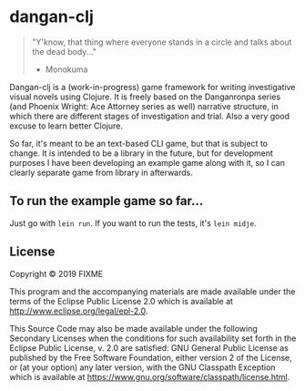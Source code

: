 # dangan-clj

> "Y'know, that thing where everyone stands in a circle and talks about the dead body..."
> - Monokuma

Dangan-clj is a (work-in-progress) game framework for writing investigative visual novels using Clojure. It is freely based on the Danganronpa series (and Phoenix Wright: Ace Attorney series as well) narrative structure, in which there are different stages of investigation and trial. Also a very good excuse to learn better Clojure.

So far, it's meant to be an text-based CLI game, but that is subject to change. It is intended to be a library in the future, but for development purposes I have been developing an example game along with it, so I can clearly separate game from library in afterwards.

## To run the example game so far...

Just go with `lein run`.
If you want to run the tests, it's `lein midje`.

## License

Copyright © 2019 FIXME

This program and the accompanying materials are made available under the
terms of the Eclipse Public License 2.0 which is available at
http://www.eclipse.org/legal/epl-2.0.

This Source Code may also be made available under the following Secondary
Licenses when the conditions for such availability set forth in the Eclipse
Public License, v. 2.0 are satisfied: GNU General Public License as published by
the Free Software Foundation, either version 2 of the License, or (at your
option) any later version, with the GNU Classpath Exception which is available
at https://www.gnu.org/software/classpath/license.html.
